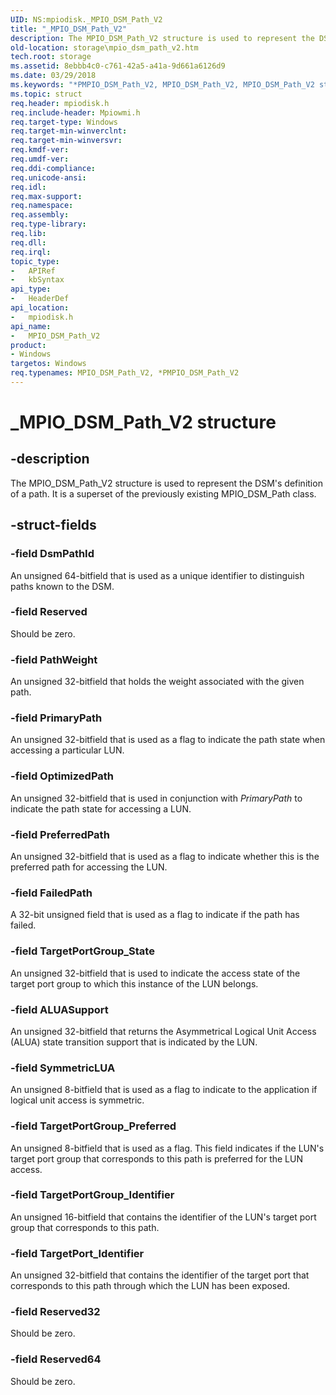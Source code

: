 ```yaml
---
UID: NS:mpiodisk._MPIO_DSM_Path_V2
title: "_MPIO_DSM_Path_V2"
description: The MPIO_DSM_Path_V2 structure is used to represent the DSM's definition of a path. It is a superset of the previously existing MPIO_DSM_Path class.
old-location: storage\mpio_dsm_path_v2.htm
tech.root: storage
ms.assetid: 8ebbb4c0-c761-42a5-a41a-9d661a6126d9
ms.date: 03/29/2018
ms.keywords: "*PMPIO_DSM_Path_V2, MPIO_DSM_Path_V2, MPIO_DSM_Path_V2 structure [Storage Devices], PMPIO_DSM_Path_V2, PMPIO_DSM_Path_V2 structure pointer [Storage Devices], _MPIO_DSM_Path_V2, mpiodisk/MPIO_DSM_Path_V2, mpiodisk/PMPIO_DSM_Path_V2, storage.mpio_dsm_path_v2, structs-scsibus_e1d340a8-aa6a-4219-8bd4-c11fc3520f5d.xml"
ms.topic: struct
req.header: mpiodisk.h
req.include-header: Mpiowmi.h
req.target-type: Windows
req.target-min-winverclnt: 
req.target-min-winversvr: 
req.kmdf-ver: 
req.umdf-ver: 
req.ddi-compliance: 
req.unicode-ansi: 
req.idl: 
req.max-support: 
req.namespace: 
req.assembly: 
req.type-library: 
req.lib: 
req.dll: 
req.irql: 
topic_type:
-	APIRef
-	kbSyntax
api_type:
-	HeaderDef
api_location:
-	mpiodisk.h
api_name:
-	MPIO_DSM_Path_V2
product:
- Windows
targetos: Windows
req.typenames: MPIO_DSM_Path_V2, *PMPIO_DSM_Path_V2
---
```


# _MPIO_DSM_Path_V2 structure


## -description


The MPIO_DSM_Path_V2 structure is used to represent the DSM's definition of a path. It is a superset of the previously existing MPIO_DSM_Path class.


## -struct-fields




### -field DsmPathId

An unsigned 64-bitfield that is used as a unique identifier to distinguish paths known to the DSM.


### -field Reserved

Should be zero.


### -field PathWeight

An unsigned 32-bitfield that holds the weight associated with the given path.


### -field PrimaryPath

An unsigned 32-bitfield that is used as a flag to indicate the path state when accessing a particular LUN.


### -field OptimizedPath

An unsigned 32-bitfield that is used in conjunction with <i>PrimaryPath</i> to indicate the path state for accessing a LUN.


### -field PreferredPath

An unsigned 32-bitfield that is used as a flag to indicate whether this is the preferred path for accessing the LUN.


### -field FailedPath

A 32-bit unsigned field that is used as a flag to indicate if the path has failed.


### -field TargetPortGroup_State

An unsigned 32-bitfield that is used to indicate the access state of the target port group to which this instance of the LUN belongs.


### -field ALUASupport

An unsigned 32-bitfield that returns the Asymmetrical Logical Unit Access (ALUA) state transition support that is indicated by the LUN.


### -field SymmetricLUA

An unsigned 8-bitfield that is used as a flag to indicate to the application if logical unit access is symmetric.


### -field TargetPortGroup_Preferred

An unsigned 8-bitfield that is used as a flag. This field indicates if the LUN's target port group that corresponds to this path is preferred for the LUN access.


### -field TargetPortGroup_Identifier

An unsigned 16-bitfield that contains the identifier of the LUN's target port group that corresponds to this path.


### -field TargetPort_Identifier

An unsigned 32-bitfield that contains the identifier of the target port that corresponds to this path through which the LUN has been exposed.


### -field Reserved32

Should be zero.


### -field Reserved64

Should be zero.

